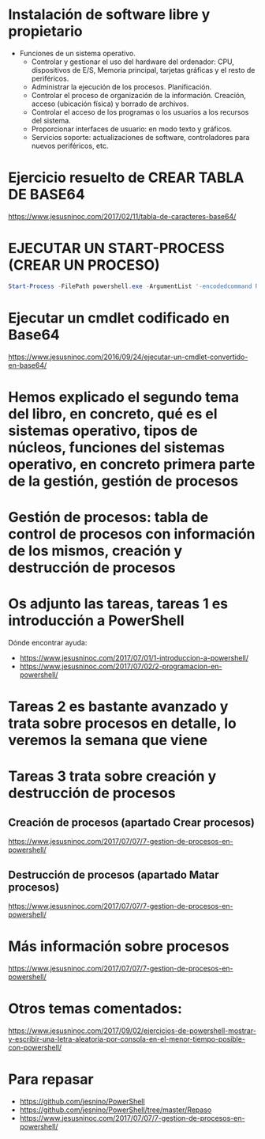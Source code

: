 # Instalación de software libre y propietario

- Funciones de un sistema operativo.
  - Controlar y gestionar el uso del hardware del ordenador: CPU, dispositivos de E/S, Memoria principal, tarjetas gráficas y el resto de periféricos.
  - Administrar la ejecución de los procesos. Planificación.
  - Controlar el proceso de organización de la información. Creación, acceso (ubicación física) y borrado de archivos.
  - Controlar el acceso de los programas o los usuarios a los recursos del sistema.
  - Proporcionar interfaces de usuario: en modo texto y gráficos.
  - Servicios soporte: actualizaciones de software, controladores para nuevos periféricos, etc.

# Ejercicio resuelto de CREAR TABLA DE BASE64
https://www.jesusninoc.com/2017/02/11/tabla-de-caracteres-base64/

# EJECUTAR UN START-PROCESS (CREAR UN PROCESO)
```PowerShell
Start-Process -FilePath powershell.exe -ArgumentList '-encodedcommand RwBlAHQALQBQAHIAbwBjAGUAcwBzAA=='
```

# Ejecutar un cmdlet codificado en Base64
https://www.jesusninoc.com/2016/09/24/ejecutar-un-cmdlet-convertido-en-base64/

# Hemos explicado el segundo tema del libro, en concreto, qué es el sistemas operativo, tipos de núcleos, funciones del sistemas operativo, en concreto primera parte de la gestión, gestión de procesos

# Gestión de procesos: tabla de control de procesos con información de los mismos, creación y destrucción de procesos

# Os adjunto las tareas, tareas 1 es introducción a PowerShell
Dónde encontrar ayuda:
- https://www.jesusninoc.com/2017/07/01/1-introduccion-a-powershell/
- https://www.jesusninoc.com/2017/07/02/2-programacion-en-powershell/

# Tareas 2 es bastante avanzado y trata sobre procesos en detalle, lo veremos la semana que viene

# Tareas 3 trata sobre creación y destrucción de procesos
## Creación de procesos (apartado Crear procesos)
https://www.jesusninoc.com/2017/07/07/7-gestion-de-procesos-en-powershell/
## Destrucción de procesos (apartado Matar procesos)
https://www.jesusninoc.com/2017/07/07/7-gestion-de-procesos-en-powershell/

# Más información sobre procesos
https://www.jesusninoc.com/2017/07/07/7-gestion-de-procesos-en-powershell/

# Otros temas comentados:
https://www.jesusninoc.com/2017/09/02/ejercicios-de-powershell-mostrar-y-escribir-una-letra-aleatoria-por-consola-en-el-menor-tiempo-posible-con-powershell/

# Para repasar
- https://github.com/jesnino/PowerShell
- https://github.com/jesnino/PowerShell/tree/master/Repaso
- https://www.jesusninoc.com/2017/07/07/7-gestion-de-procesos-en-powershell/
